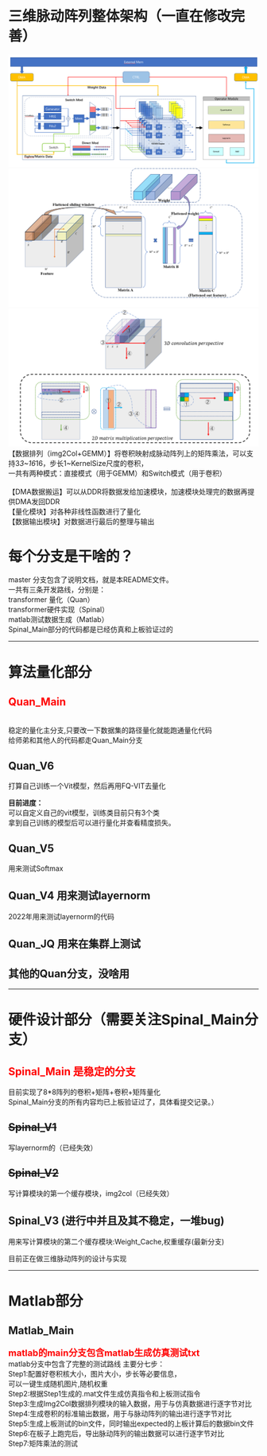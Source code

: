 # 三维脉动阵列整体架构（一直在修改完善）
![Alt text](%E6%95%B4%E4%BD%93%E6%9E%B6%E6%9E%84.png)
![Alt text](<Fig. 8. CNN mapped to matrix multiplication..png>)
![Alt text](%E5%BE%AA%E7%8E%AF%E5%B1%95%E5%BC%80.png)
<br>【数据排列（img2Col+GEMM）】将卷积映射成脉动阵列上的矩阵乘法，可以支持3*3~16*16，步长1~KernelSize尺度的卷积，
<br>一共有两种模式：直接模式（用于GEMM）和Switch模式（用于卷积）
<br>
<br>【DMA数据搬运】可以从DDR将数据发给加速模块，加速模块处理完的数据再提供DMA发回DDR
<br>【量化模块】对各种非线性函数进行了量化
<br>【数据输出模块】对数据进行最后的整理与输出
# 每个分支是干啥的？
master 分支包含了说明文档，就是本README文件。
<br>一共有三条开发路线，分别是：
<br>transformer 量化（Quan）
<br>transformer硬件实现（Spinal）
<br>matlab测试数据生成（Matlab）
<br>Spinal_Main部分的代码都是已经仿真和上板验证过的
***
# 算法量化部分
## <font color=Red> Quan_Main</font>
<br>稳定的量化主分支,只要改一下数据集的路径量化就能跑通量化代码
<br>给师弟和其他人的代码都走Quan_Main分支
## Quan_V6
打算自己训练一个Vit模型，然后再用FQ-VIT去量化

**目前进度：**<br>
可以自定义自己的vit模型，训练类目前只有3个类<br>
拿到自己训练的模型后可以进行量化并查看精度损失。

## Quan_V5 
用来测试Softmax
## Quan_V4 用来测试layernorm
2022年用来测试layernorm的代码
## Quan_JQ 用来在集群上测试
## 其他的Quan分支，没啥用
***



# 硬件设计部分（需要关注Spinal_Main分支）
## <font color=Red> Spinal_Main 是稳定的分支</font>
目前实现了8*8阵列的卷积+矩阵+卷积+矩阵量化<br>
Spinal_Main分支的所有内容均已上板验证过了，具体看提交记录。）
## ~~Spinal_V1~~
 写layernorm的（已经失效）
## ~~Spinal_V2~~
 写计算模块的第一个缓存模块，img2col（已经失效）
## Spinal_V3 (进行中并且及其不稳定，一堆bug)
用来写计算模块的第二个缓存模块:Weight_Cache,权重缓存(最新分支)

目前正在做三维脉动阵列的设计与实现


***
# Matlab部分
## Matlab_Main
<font size=4 color=Red>**matlab的main分支包含matlab生成仿真测试txt**</font>
<br>matlab分支中包含了完整的测试路线
主要分七步：
<br>Step1:配置好卷积核大小，图片大小，步长等必要信息，
<br>可以一键生成随机图片,随机权重
<br>Step2:根据Step1生成的.mat文件生成仿真指令和上板测试指令
<br>Step3:生成Img2Col数据排列模块的输入数据，用于与仿真数据进行逐字节对比
<br>Step4:生成卷积的标准输出数据，用于与脉动阵列的输出进行逐字节对比
<br>Step5:生成上板测试的bin文件，同时输出expected的上板计算后的数据bin文件
<br>Step6:在板子上跑完后，导出脉动阵列的输出数据可以进行逐字节对比
<br>Step7:矩阵乘法的测试
